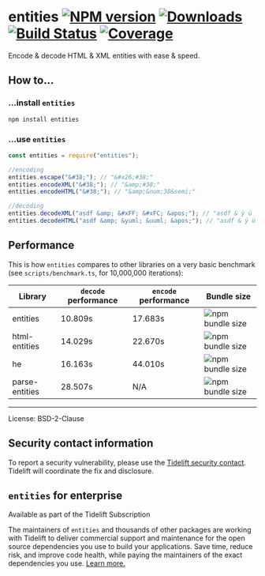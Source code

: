 # entities [![NPM version](http://img.shields.io/npm/v/entities.svg)](https://npmjs.org/package/entities) [![Downloads](https://img.shields.io/npm/dm/entities.svg)](https://npmjs.org/package/entities) [![Build Status](http://img.shields.io/travis/fb55/entities.svg)](http://travis-ci.org/fb55/entities) [![Coverage](http://img.shields.io/coveralls/fb55/entities.svg)](https://coveralls.io/r/fb55/entities)

Encode & decode HTML & XML entities with ease & speed.
















<extoc></extoc>

## How to…

### …install `entities`

    npm install entities

### …use `entities`

```javascript
const entities = require("entities");

//encoding
entities.escape("&#38;"); // "&#x26;#38;"
entities.encodeXML("&#38;"); // "&amp;#38;"
entities.encodeHTML("&#38;"); // "&amp;&num;38&semi;"

//decoding
entities.decodeXML("asdf &amp; &#xFF; &#xFC; &apos;"); // "asdf & ÿ ü '"
entities.decodeHTML("asdf &amp; &yuml; &uuml; &apos;"); // "asdf & ÿ ü '"
```

## Performance

This is how `entities` compares to other libraries on a very basic benchmark
(see `scripts/benchmark.ts`, for 10,000,000 iterations):

| Library        | `decode` performance | `encode` performance | Bundle size                                                                |
| -------------- | -------------------- | -------------------- | -------------------------------------------------------------------------- |
| entities       | 10.809s              | 17.683s              | ![npm bundle size](https://img.shields.io/bundlephobia/min/entities)       |
| html-entities  | 14.029s              | 22.670s              | ![npm bundle size](https://img.shields.io/bundlephobia/min/html-entities)  |
| he             | 16.163s              | 44.010s              | ![npm bundle size](https://img.shields.io/bundlephobia/min/he)             |
| parse-entities | 28.507s              | N/A                  | ![npm bundle size](https://img.shields.io/bundlephobia/min/parse-entities) |

---

License: BSD-2-Clause

## Security contact information

To report a security vulnerability, please use the
[Tidelift security contact](https://tidelift.com/security). Tidelift will
coordinate the fix and disclosure.

## `entities` for enterprise

Available as part of the Tidelift Subscription

The maintainers of `entities` and thousands of other packages are working with
Tidelift to deliver commercial support and maintenance for the open source
dependencies you use to build your applications. Save time, reduce risk, and
improve code health, while paying the maintainers of the exact dependencies you
use.
[Learn more.](https://tidelift.com/subscription/pkg/npm-entities?utm_source=npm-entities&utm_medium=referral&utm_campaign=enterprise&utm_term=repo)
